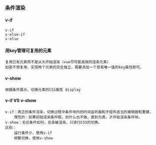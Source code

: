 ### 条件渲染

#### v-if
```
v-if
v-else-if
v-else

```
#### 用key管理可复用的元素
```
复用已有元素而不是从头开始渲染（vue尽可能高效的渲染元素）
如若不想复用，实现两个元素的完全独立，需要添加一个具有唯一值的key属性即可。

```
#### v-show
```
根据条件展示，切换元素的CSS属性 display

```
#### v-if VS v-show
```
v-if：真正的条件渲染，切换过程中条件块内的时间监听器和子组件适当的被销毁和重建，
    惰性的：如果初始渲染条件假，则什么也不做，直到为真，才开始渲染条件块。
v-show：无论条件如何，总会被渲染，只进行CSS的切换。
区别：
    运行条件少，使用v-if
    频繁切换，使用v-show
    
```